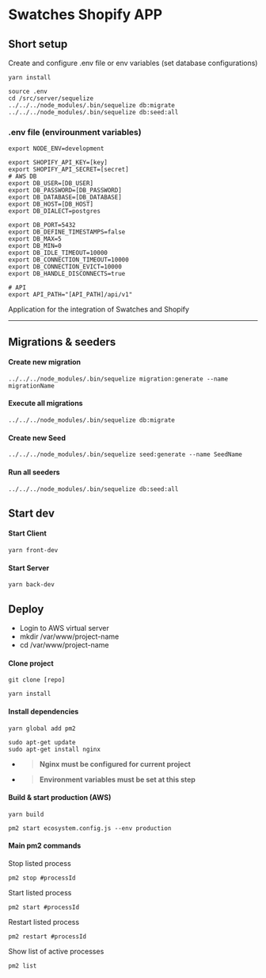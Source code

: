 # Swatches Shopify APP

## Short setup

Create and configure .env file or env variables (set database configurations)

```
yarn install
```

```
source .env
cd /src/server/sequelize
../../../node_modules/.bin/sequelize db:migrate
../../../node_modules/.bin/sequelize db:seed:all
```

### .env file (envirounment variables)
```
export NODE_ENV=development

export SHOPIFY_API_KEY=[key]
export SHOPIFY_API_SECRET=[secret]
# AWS DB
export DB_USER=[DB_USER]
export DB_PASSWORD=[DB_PASSWORD]
export DB_DATABASE=[DB_DATABASE]
export DB_HOST=[DB_HOST]
export DB_DIALECT=postgres

export DB_PORT=5432
export DB_DEFINE_TIMESTAMPS=false
export DB_MAX=5
export DB_MIN=0
export DB_IDLE_TIMEOUT=10000
export DB_CONNECTION_TIMEOUT=10000
export DB_CONNECTION_EVICT=10000
export DB_HANDLE_DISCONNECTS=true

# API
export API_PATH="[API_PATH]/api/v1"
```

Application for the integration of Swatches and Shopify
_______________________
## Migrations & seeders

#### Create new migration

```
../../../node_modules/.bin/sequelize migration:generate --name migrationName
```

#### Execute all migrations

```
../../../node_modules/.bin/sequelize db:migrate
```

#### Create new Seed

```
../../../node_modules/.bin/sequelize seed:generate --name SeedName
```

#### Run all seeders

```
../../../node_modules/.bin/sequelize db:seed:all
```

## Start dev

#### Start Client

```
yarn front-dev
```

#### Start Server

```
yarn back-dev
```

## Deploy

* Login to AWS virtual server
* mkdir /var/www/project-name
* cd /var/www/project-name

#### Clone project
```
git clone [repo]
```
```
yarn install
```

#### Install dependencies
```
yarn global add pm2
```
```
sudo apt-get update
sudo apt-get install nginx
```

* > **Nginx must be configured for current project**
* > **Environment variables must be set at this step**

#### Build & start production (AWS)
```
yarn build
```
```
pm2 start ecosystem.config.js --env production
```

#### Main pm2 commands

Stop listed process
```
pm2 stop #processId
```
Start listed process
```
pm2 start #processId
```
Restart listed process
```
pm2 restart #processId
```
Show list of active processes
```
pm2 list
```
